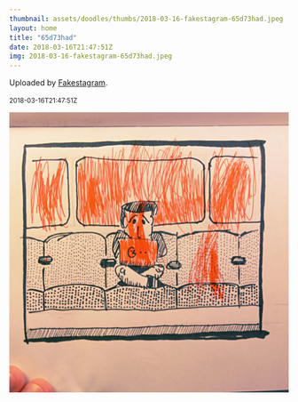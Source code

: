 ```yaml
---
thumbnail: assets/doodles/thumbs/2018-03-16-fakestagram-65d73had.jpeg
layout: home
title: "65d73had"
date: 2018-03-16T21:47:51Z
img: 2018-03-16-fakestagram-65d73had.jpeg
---
```


Uploaded by [Fakestagram](https://github.com/opyate/fakestagram).

<small>2018-03-16T21:47:51Z</small>

![Uploaded by Fakestagram](assets/doodles/original/2018-03-16-fakestagram-65d73had.jpeg)
